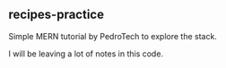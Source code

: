 ## recipes-practice
Simple MERN tutorial by PedroTech to explore the stack.


I will be leaving a lot of notes in this code.
